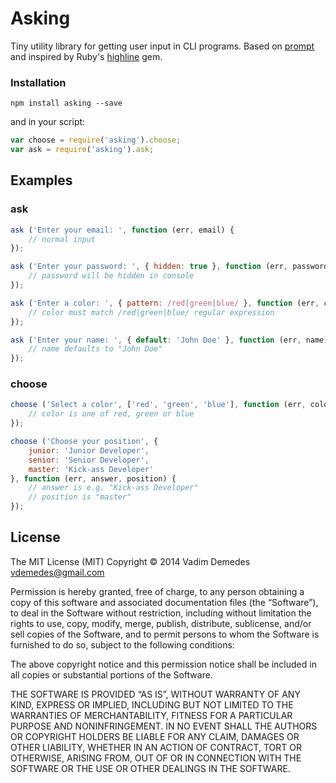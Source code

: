 # Asking

Tiny utility library for getting user input in CLI programs. Based on [prompt](https://github.com/flatiron/prompt) and inspired by Ruby's [highline](https://github.com/JEG2/highline) gem.

### Installation

```
npm install asking --save
```

and in your script:

```javascript
var choose = require('asking').choose;
var ask = require('asking').ask;
```

## Examples

### ask

```javascript
ask ('Enter your email: ', function (err, email) {
	// normal input
});

ask ('Enter your password: ', { hidden: true }, function (err, password) {
	// password will be hidden in console
});

ask ('Enter a color: ', { pattern: /red|green|blue/ }, function (err, color) {
	// color must match /red|green|blue/ regular expression
});

ask ('Enter your name: ', { default: 'John Doe' }, function (err, name) {
	// name defaults to "John Doe"
});
```

### choose

```javascript
choose ('Select a color', ['red', 'green', 'blue'], function (err, color) {
	// color is one of red, green or blue
});

choose ('Choose your position', {
	junior: 'Junior Developer',
	senior: 'Senior Developer',
	master: 'Kick-ass Developer'
}, function (err, answer, position) {
	// answer is e.g. "Kick-ass Developer"
	// position is "master"
});
```

## License

The MIT License (MIT) Copyright © 2014 Vadim Demedes vdemedes@gmail.com

Permission is hereby granted, free of charge, to any person obtaining a copy of this software and associated documentation files (the “Software”), to deal in the Software without restriction, including without limitation the rights to use, copy, modify, merge, publish, distribute, sublicense, and/or sell copies of the Software, and to permit persons to whom the Software is furnished to do so, subject to the following conditions:

The above copyright notice and this permission notice shall be included in all copies or substantial portions of the Software.

THE SOFTWARE IS PROVIDED “AS IS”, WITHOUT WARRANTY OF ANY KIND, EXPRESS OR IMPLIED, INCLUDING BUT NOT LIMITED TO THE WARRANTIES OF MERCHANTABILITY, FITNESS FOR A PARTICULAR PURPOSE AND NONINFRINGEMENT. IN NO EVENT SHALL THE AUTHORS OR COPYRIGHT HOLDERS BE LIABLE FOR ANY CLAIM, DAMAGES OR OTHER LIABILITY, WHETHER IN AN ACTION OF CONTRACT, TORT OR OTHERWISE, ARISING FROM, OUT OF OR IN CONNECTION WITH THE SOFTWARE OR THE USE OR OTHER DEALINGS IN THE SOFTWARE.